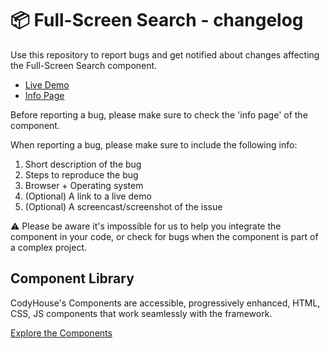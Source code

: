 # 📦 Full-Screen Search - changelog

Use this repository to report bugs and get notified about changes affecting the Full-Screen Search component.

- [Live Demo](https://codyhouse.co/ds/components/app/full-screen-search)
- [Info Page](https://codyhouse.co/ds/components/info/full-screen-search)

Before reporting a bug, please make sure to check the 'info page' of the component. 

When reporting a bug, please make sure to include the following info:

1. Short description of the bug
2. Steps to reproduce the bug
3. Browser + Operating system
4. (Optional) A link to a live demo
5. (Optional) A screencast/screenshot of the issue

⚠️ Please be aware it's impossible for us to help you integrate the component in your code, or check for bugs when the component is part of a complex project.

## Component Library

CodyHouse's Components are accessible, progressively enhanced, HTML, CSS, JS components that work seamlessly with the framework.

[Explore the Components](https://codyhouse.co/ds/components)
